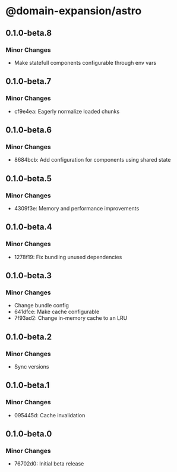 # @domain-expansion/astro

## 0.1.0-beta.8

### Minor Changes

- Make statefull components configurable through env vars

## 0.1.0-beta.7

### Minor Changes

- cf9e4ea: Eagerly normalize loaded chunks

## 0.1.0-beta.6

### Minor Changes

- 8684bcb: Add configuration for components using shared state

## 0.1.0-beta.5

### Minor Changes

- 4309f3e: Memory and performance improvements

## 0.1.0-beta.4

### Minor Changes

- 1278f19: Fix bundling unused dependencies

## 0.1.0-beta.3

### Minor Changes

- Change bundle config
- 641dfce: Make cache configurable
- 7f93ad2: Change in-memory cache to an LRU

## 0.1.0-beta.2

### Minor Changes

- Sync versions

## 0.1.0-beta.1

### Minor Changes

- 095445d: Cache invalidation

## 0.1.0-beta.0

### Minor Changes

- 76702d0: Initial beta release
